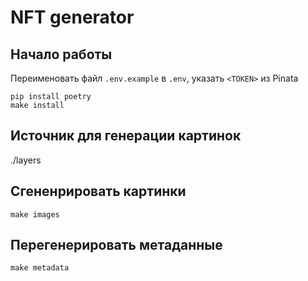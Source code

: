 # NFT generator

## Начало работы

Переименовать файл `.env.example` в `.env`, указать `<TOKEN>` из Pinata

```
pip install poetry
make install
```
## Источник для генерации картинок
./layers
## Сгененрировать картинки

```
make images
```

## Перегенерировать метаданные

```
make metadata
```
